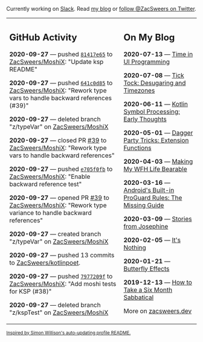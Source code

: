 Currently working on [Slack](https://slack.com/). Read [my blog](https://zacsweers.dev/) or [follow @ZacSweers on Twitter](https://twitter.com/ZacSweers).

<table><tr><td valign="top" width="60%">

## GitHub Activity
<!-- githubActivity starts -->
**2020-09-27** — pushed [`81417e65`](https://github.com/ZacSweers/MoshiX/commit/81417e65e4d94faab216bec508387402aaefa1bc) to [ZacSweers/MoshiX](https://api.github.com/repos/ZacSweers/MoshiX): "Update ksp README"

**2020-09-27** — pushed [`641c0d85`](https://github.com/ZacSweers/MoshiX/commit/641c0d85c244fbbe337bcf936c188615a039e755) to [ZacSweers/MoshiX](https://api.github.com/repos/ZacSweers/MoshiX): "Rework type vars to handle backward references (#39)"

**2020-09-27** — deleted branch "z/typeVar" on [ZacSweers/MoshiX](https://api.github.com/repos/ZacSweers/MoshiX)

**2020-09-27** — closed PR [#39](https://api.github.com/repos/ZacSweers/MoshiX/pulls/39) to [ZacSweers/MoshiX](https://api.github.com/repos/ZacSweers/MoshiX): "Rework type vars to handle backward references"

**2020-09-27** — pushed [`e705f0fb`](https://github.com/ZacSweers/MoshiX/commit/e705f0fbfaa5fac2be6b23942c6b9f84da97f175) to [ZacSweers/MoshiX](https://api.github.com/repos/ZacSweers/MoshiX): "Enable backward reference test"

**2020-09-27** — opened PR [#39](https://api.github.com/repos/ZacSweers/MoshiX/pulls/39) to [ZacSweers/MoshiX](https://api.github.com/repos/ZacSweers/MoshiX): "Rework type variance to handle backward references"

**2020-09-27** — created branch "z/typeVar" on [ZacSweers/MoshiX](https://api.github.com/repos/ZacSweers/MoshiX)

**2020-09-27** — pushed 13 commits to [ZacSweers/kotlinpoet](https://api.github.com/repos/ZacSweers/kotlinpoet).

**2020-09-27** — pushed [`7977209f`](https://github.com/ZacSweers/MoshiX/commit/7977209fcffd16047d190d73164954f8efb5c570) to [ZacSweers/MoshiX](https://api.github.com/repos/ZacSweers/MoshiX): "Add moshi tests for KSP (#38)"

**2020-09-27** — deleted branch "z/kspTest" on [ZacSweers/MoshiX](https://api.github.com/repos/ZacSweers/MoshiX)
<!-- githubActivity ends -->
</td><td valign="top" width="40%">

## On My Blog
<!-- blog starts -->
**2020-07-13** — [Time in UI Programming](https://www.zacsweers.dev/time-in-ui/)

**2020-07-08** — [Tick Tock: Desugaring and Timezones](https://www.zacsweers.dev/ticktock-desugaring-timezones/)

**2020-06-11** — [Kotlin Symbol Processing: Early Thoughts](https://www.zacsweers.dev/kotlin-symbol-processor-early-thoughts/)

**2020-05-01** — [Dagger Party Tricks: Extension Functions](https://www.zacsweers.dev/dagger-party-tricks-extension-functions/)

**2020-04-03** — [Making My WFH Life Bearable](https://www.zacsweers.dev/making-wfh-life-bearable/)

**2020-03-16** — [Android's Built-in ProGuard Rules: The Missing Guide](https://www.zacsweers.dev/android-proguard-rules/)

**2020-03-09** — [Stories from Josephine](https://www.zacsweers.dev/stories-from-josephine/)

**2020-02-05** — [It's Nothing](https://www.zacsweers.dev/its-nothing/)

**2020-01-21** — [Butterfly Effects](https://www.zacsweers.dev/butterfly-effects/)

**2019-12-13** — [How to Take a Six Month Sabbatical](https://www.zacsweers.dev/how-to-take-a-six-month-sabbatical/)
<!-- blog ends -->
More on [zacsweers.dev](https://zacsweers.dev/)
</td></tr></table>

<sub><a href="https://simonwillison.net/2020/Jul/10/self-updating-profile-readme/">Inspired by Simon Willison's auto-updating profile README.</a></sub>